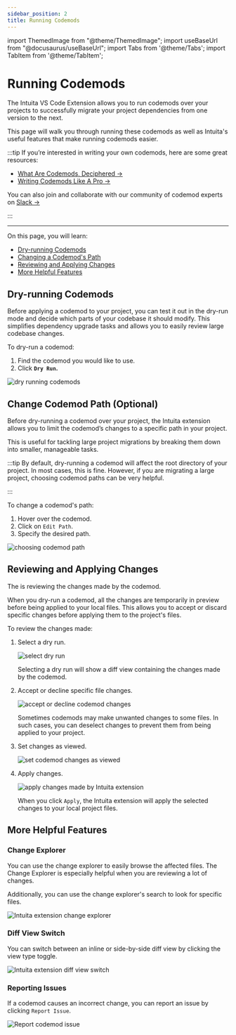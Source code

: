 ```yaml
---
sidebar_position: 2
title: Running Codemods
---
```


import ThemedImage from "@theme/ThemedImage";
import useBaseUrl from "@docusaurus/useBaseUrl";
import Tabs from '@theme/Tabs';
import TabItem from '@theme/TabItem';

# Running Codemods

The Intuita VS Code Extension allows you to run codemods over your projects to successfully migrate your project dependencies from one version to the next.

This page will walk you through running these codemods as well as Intuita's useful features that make running codemods easier.

:::tip
If you’re interested in writing your own codemods, here are some great resources:

- [What Are Codemods, Deciphered →](https://docs.intuita.io/blog/what-are-codemods)
- [Writing Codemods Like A Pro →](https://docs.intuita.io/blog/writing-codemods-like-a-pro)

You can also join and collaborate with our community of codemod experts on [Slack →](https://join.slack.com/t/intuita-inc/shared_invite/zt-1tvxm6ct0-mLZld_78yguDYOSM7DM7Cw)

:::

---

On this page, you will learn:

- [Dry-running Codemods](#dry-running-codemods)
- [Changing a Codemod's Path](#change-codemod-path-optional)
- [Reviewing and Applying Changes](#reviewing-and-applying-changes)
- [More Helpful Features](#more-helpful-features)


## Dry-running Codemods

Before applying a codemod to your project, you can test it out in the dry-run mode and decide which parts of your codebase it should modify. This simplifies dependency upgrade tasks and allows you to easily review large codebase changes.

To dry-run a codemod:
1. Find the codemod you would like to use.
2. Click **`Dry Run`.**

![dry running codemods](/img/docs/running-codemods/dry-running-codemods.gif)

## Change Codemod Path (Optional)

Before dry-running a codemod over your project, the Intuita extension allows you to limit the codemod’s changes to a specific path in your project.

This is useful for tackling large project migrations by breaking them down into smaller, manageable tasks.

:::tip
By default, dry-running a codemod will affect the root directory of your project. In most cases, this is fine.
However, if you are migrating a large project, choosing codemod paths can be very helpful.

:::

To change a codemod's path:

1. Hover over the codemod.
2. Click on `Edit Path`.
3. Specify the desired path.

![choosing codemod path](/img/docs/running-codemods/choosing-codemod-path.gif)

## Reviewing and Applying Changes

The is reviewing the changes made by the codemod.

When you dry-run a codemod, all the changes are temporarily in preview before being applied to your local files. This allows you to accept or discard specific changes before applying them to the project's files.

To review the changes made:

1. Select a dry run.
    
    ![select dry run](/img/docs/running-codemods/select-dry-run.gif)
    
    Selecting a dry run will show a diff view containing the changes made by the codemod.
    
2. Accept or decline specific file changes.
    
    ![accept or decline codemod changes](/img/docs/running-codemods/accept-decline-changes.gif)
    
    Sometimes codemods may make unwanted changes to some files. In such cases, you can deselect changes to prevent them from being applied to your project.
    
3. Set changes as viewed.
    
    ![set codemod changes as viewed](/img/docs/running-codemods/set-changes-viewed.gif)
    
4. Apply changes.
    
    ![apply changes made by Intuita extension](/img/docs/running-codemods/apply-changes.gif)
    
    When you click `Apply`, the Intuita extension will apply the selected changes to your local project files.

## More Helpful Features

### Change Explorer
You can use the change explorer to easily browse the affected files. The Change Explorer is especially helpful when you are reviewing a lot of changes.

Additionally, you can use the change explorer's search to look for specific files.

![Intuita extension change explorer](/img/docs/running-codemods/change-explorer.gif)

### Diff View Switch

You can switch between an inline or side-by-side diff view by clicking the view type toggle.
    
![Intuita extension diff view switch](/img/docs/running-codemods/diff-view-switch.gif)
    
### Reporting Issues

If a codemod causes an incorrect change, you can report an issue by clicking `Report Issue`.
    
![Report codemod issue](/img/docs/running-codemods/report-issue.png)